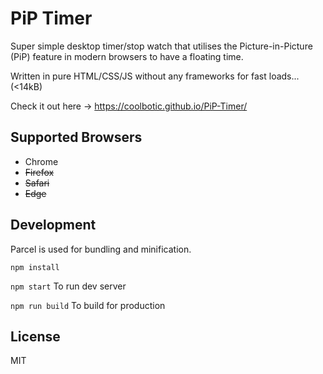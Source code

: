 # PiP Timer

Super simple desktop timer/stop watch that utilises the Picture-in-Picture (PiP) feature in modern browsers to have a floating time.

Written in pure HTML/CSS/JS without any frameworks for fast loads... (<14kB)

Check it out here -> https://coolbotic.github.io/PiP-Timer/

## Supported Browsers

- Chrome
- ~~Firefox~~
- ~~Safari~~
- ~~Edge~~

## Development
Parcel is used for bundling and minification.

``` npm install ```

``` npm start ```
To run dev server

``` npm run build ```
To build for production

## License  
MIT
